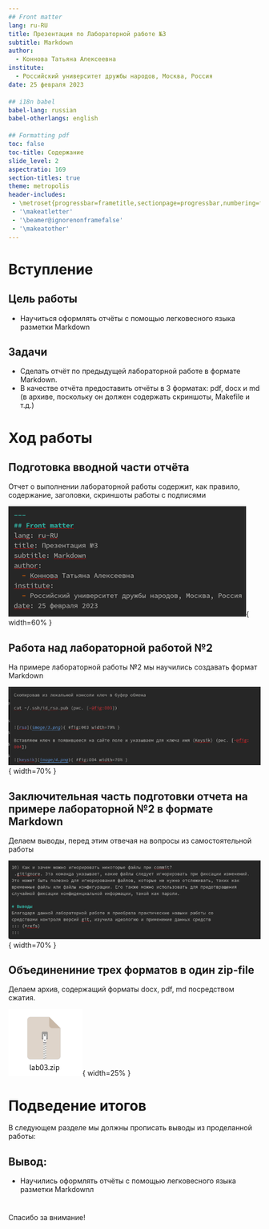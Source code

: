 ```yaml
---
## Front matter
lang: ru-RU
title: Презентация по Лабораторной работе №3
subtitle: Markdown
author:
  - Коннова Татьяна Алексеевна
institute:
  - Российский университет дружбы народов, Москва, Россия
date: 25 февраля 2023

## i18n babel
babel-lang: russian
babel-otherlangs: english

## Formatting pdf
toc: false
toc-title: Содержание
slide_level: 2
aspectratio: 169
section-titles: true
theme: metropolis
header-includes:
 - \metroset{progressbar=frametitle,sectionpage=progressbar,numbering=fraction}
 - '\makeatletter'
 - '\beamer@ignorenonframefalse'
 - '\makeatother'
---
```



# Вступление

## Цель работы

- Научиться оформлять отчёты с помощью легковесного языка разметки Markdown

## Задачи

- Сделать отчёт по предыдущей лабораторной работе в формате Markdown.
- В качестве отчёта предоставить отчёты в 3 форматах: pdf, docx и md (в архиве,
поскольку он должен содержать скриншоты, Makefile и т.д.)

# Ход работы
## Подготовка вводной части отчёта
Отчет о выполнении лабораторной работы содержит, как правило,
 содержание, заголовки, скриншоты работы с подписями
 
 
 ![Титульный лист](image/1фио.png){ width=60% }
 
 
## Работа над лабораторной работой №2
 На примере лабораторной работы №2 мы научились создавать формат Markdown
 
  ![Выполнение лабораторной работы №2](image/2гит2лаб.png){ width=70% }
  
  
## Заключительная часть подготовки отчета на примере лабораторной №2 в формате Markdown


Делаем выводы, перед этим отвечая на вопросы из самостоятельной работы


 ![Вывод лабораторной работы №2 в формате Markdown](image/3вывод.png){ width=70% }
 
## Объединениние трех форматов в один zip-file
 
Делаем архив, содержащий форматы docx, pdf, md посредством сжатия.
 
 
 
 
 ![Подготовка архива формата zip, содержащий форматы docx, pdf, md](image/зип4.png){ width=25% }
 
 
# Подведение итогов

В следующем разделе мы должны прописать выводы из проделанной работы:

## Вывод:
- Научились оформлять отчёты с помощью легковесного языка разметки Markdownл 

# 

Спасибо за внимание!
